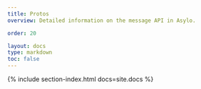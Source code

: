 ```yaml
---
title: Protos
overview: Detailed information on the message API in Asylo.

order: 20

layout: docs
type: markdown
toc: false
---
```


{% include section-index.html docs=site.docs %}

